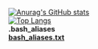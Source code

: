 [![Anurag's GitHub stats](https://github-readme-stats.vercel.app/api?username=stanuchmateusz)](https://github.com/stenuchmateusz/github-readme-stats)
<br>
[![Top Langs](https://github-readme-stats.vercel.app/api/top-langs/?username=stanuchmateusz)](https://github.com/stanuchmateusz/github-readme-stats)
<br>
<strong>.bash_aliases
<br>
[bash_aliases.txt](https://github.com/stanuchmateusz/stanuchmateusz/files/8400510/bash_aliases.txt)
</strong>
